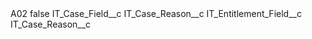 <?xml version="1.0" encoding="UTF-8"?>
<CustomMetadata xmlns="http://soap.sforce.com/2006/04/metadata" xmlns:xsi="http://www.w3.org/2001/XMLSchema-instance" xmlns:xsd="http://www.w3.org/2001/XMLSchema">
    <label>A02</label>
    <protected>false</protected>
    <values>
        <field>IT_Case_Field__c</field>
        <value xsi:type="xsd:string">IT_Case_Reason__c</value>
    </values>
    <values>
        <field>IT_Entitlement_Field__c</field>
        <value xsi:type="xsd:string">IT_Case_Reason__c</value>
    </values>
</CustomMetadata>
